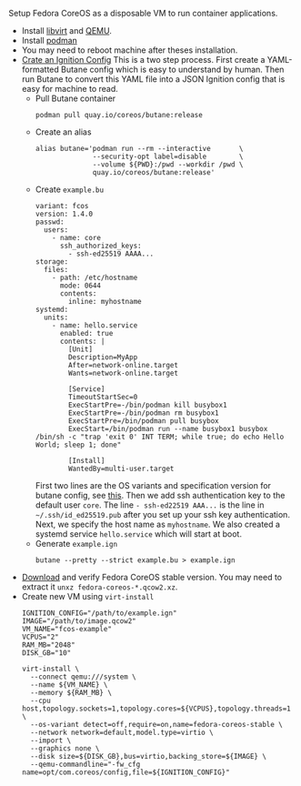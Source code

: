 Setup Fedora CoreOS as a disposable VM to run container applications.

- Install [libvirt](https://wiki.archlinux.org/title/Libvirt) and [QEMU](https://wiki.archlinux.org/title/QEMU).
- Install [podman](https://wiki.archlinux.org/title/Podman)
- You may need to reboot machine after theses installation.
- [Crate an Ignition Config](https://docs.fedoraproject.org/en-US/fedora-coreos/producing-ign/)
  This is a two step process. First create a YAML-formatted Butane config which is easy to understand by human.
  Then run Butane to convert this YAML file into a JSON Ignition config that is easy for machine to read.
  - Pull Butane container
    ```
    podman pull quay.io/coreos/butane:release
    ```
  - Create an alias
    ```
    alias butane='podman run --rm --interactive       \
                  --security-opt label=disable        \
                  --volume ${PWD}:/pwd --workdir /pwd \
                  quay.io/coreos/butane:release'
    ```
  - Create `example.bu`
    ```
    variant: fcos
    version: 1.4.0
    passwd:
      users:
        - name: core
          ssh_authorized_keys:
            - ssh-ed25519 AAAA...
    storage:
      files:
        - path: /etc/hostname
          mode: 0644
          contents:
            inline: myhostname
    systemd:
      units:
        - name: hello.service
          enabled: true
          contents: |
            [Unit]
            Description=MyApp
            After=network-online.target
            Wants=network-online.target

            [Service]
            TimeoutStartSec=0
            ExecStartPre=-/bin/podman kill busybox1
            ExecStartPre=-/bin/podman rm busybox1
            ExecStartPre=/bin/podman pull busybox
            ExecStart=/bin/podman run --name busybox1 busybox /bin/sh -c "trap 'exit 0' INT TERM; while true; do echo Hello World; sleep 1; done"

            [Install]
            WantedBy=multi-user.target
    ```
    First two lines are the OS variants and specification version for butane config, see [this](https://coreos.github.io/butane/specs/).
    Then we add ssh authentication key to the default user `core`. The line `- ssh-ed22519 AAA...` is the line in `~/.ssh/id_ed25519.pub` after you set up your ssh key authentication.
    Next, we specify the host name as `myhostname`.
    We also created a systemd service `hello.service` which will start at boot.
  - Generate `example.ign`
    ```
    butane --pretty --strict example.bu > example.ign
    ```
- [Download](https://getfedora.org/en/coreos/download) and verify Fedora CoreOS stable version.
  You may need to extract it `unxz fedora-coreos-*.qcow2.xz`.
- Create new VM using `virt-install`
  ```
  IGNITION_CONFIG="/path/to/example.ign"
  IMAGE="/path/to/image.qcow2"
  VM_NAME="fcos-example"
  VCPUS="2"
  RAM_MB="2048"
  DISK_GB="10"
  
  virt-install \
    --connect qemu:///system \
    --name ${VM_NAME} \
    --memory ${RAM_MB} \
    --cpu host,topology.sockets=1,topology.cores=${VCPUS},topology.threads=1 \
    --os-variant detect=off,require=on,name=fedora-coreos-stable \
    --network network=default,model.type=virtio \
    --import \
    --graphics none \
    --disk size=${DISK_GB},bus=virtio,backing_store=${IMAGE} \
    --qemu-commandline="-fw_cfg name=opt/com.coreos/config,file=${IGNITION_CONFIG}"
  ```
